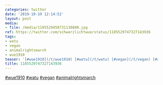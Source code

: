 ```yaml
---
categories: twitter
date: '2019-10-19 12:14:52'
layout: post
media:
- file: /media/1185529450731130880.jpg
ref: https://twitter.com/schwarzlichtwue/status/1185529747327143936
tags:
- watu
- vegan
- animalrightsmarch
- wue1910
teaser: '[#wue1910](/t/wue1910) [#watu](/t/watu) [#vegan](/t/vegan) [#animalrightsmarch](/t/animalrightsmarch) '
title: 1185529747327143936
---
```

[#wue1910](/t/wue1910) [#watu](/t/watu) [#vegan](/t/vegan) [#animalrightsmarch](/t/animalrightsmarch) 